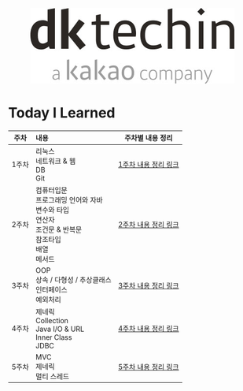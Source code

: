 <p align="center"><img src="img.png"></p>


# Today I Learned

|주차| 내용                                                                              |          주차별 내용 정리           |
|:---:|:--------------------------------------------------------------------------------|:----------------------------:|
|1주차| 리눅스<br>네트워크 & 웹<br>DB<br>Git                                                    | [1주차 내용 정리 링크](./week01/src) |
|2주차| 컴퓨터입문<br/>프로그래밍 언어와 자바<br/>변수와 타입<br/>연산자<br/>조건문 & 반복문<br/>참조타입<br/>배열<br/>메서드 | [2주차 내용 정리 링크](./week02/src) |
|3주차| OOP<br>상속 / 다형성 / 추상클래스 <br> 인터페이스 <br> 예외처리                                    | [3주차 내용 정리 링크](./week03/src) |
|4주차| 제네릭 <br> Collection <br> Java I/O & URL <br> Inner Class <br> JDBC              | [4주차 내용 정리 링크](./week04/src) |
|5주차| MVC<br>제네릭<br>멀티 스레드                                                            | [5주차 내용 정리 링크](./week05/src) |

